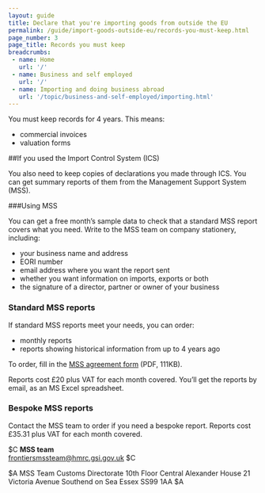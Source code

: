 ```yaml
---
layout: guide
title: Declare that you're importing goods from outside the EU
permalink: /guide/import-goods-outside-eu/records-you-must-keep.html
page_number: 3
page_title: Records you must keep
breadcrumbs:
 - name: Home
   url: '/'
 - name: Business and self employed
   url: '/'
 - name: Importing and doing business abroad
   url: '/topic/business-and-self-employed/importing.html'   
---
```


You must keep records for 4 years. This means:

- commercial invoices
- valuation forms

##If you used the Import Control System (ICS)

You also need to keep copies of declarations you made through ICS. You can get summary reports of them from the Management Support System (MSS).

###Using MSS

You can get a free month’s sample data to check that a standard MSS report covers what you need. Write to the MSS team on company stationery, including:

- your business name and address
- EORI number
- email address where you want the report sent
- whether you want information on imports, exports or both
- the signature of a director, partner or owner of your business

### Standard MSS reports

If standard MSS reports meet your needs, you can order:

- monthly  reports
- reports showing historical information from up to 4 years ago

To order, fill in the [MSS agreement form](https://www.gov.uk/government/uploads/system/uploads/attachment_data/file/381489/Agreement_for_the_Sale_of_Management_Support_System__MSS__Data.pdf) (PDF, 111KB). 

Reports cost £20 plus VAT for each month covered. You’ll get the reports by email, as an MS Excel spreadsheet.

### Bespoke MSS reports

Contact the MSS team to order if you need a bespoke report. Reports cost £35.31 plus VAT for each month covered.

$C 
**MSS team**  
<frontiersmssteam@hmrc.gsi.gov.uk>
$C  

$A
MSS Team
Customs Directorate
10th Floor Central
Alexander House
21 Victoria Avenue
Southend on Sea
Essex
SS99 1AA 
$A
